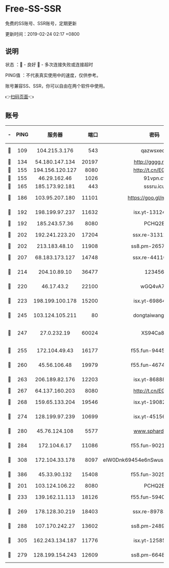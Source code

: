 # Free-SS-SSR

免费的SS账号、SSR账号，定期更新

更新时间：2019-02-24 02:17 +0800

## 说明

状态     ：🙂 - 良好 🙁 - 多次连接失败或连接超时

PING值   ：不代表真实使用中的速度，仅供参考。

账号兼容SS、SSR，你可以自由在两个软件中使用。

👉[扫码页面](https://liesauer.github.io/free-ss-ssr.github.io/)👈

## 账号

|-|PING|服务器|端口|密码|加密方式|区域|
|:----:|:----:|:-----:|-----:|:----:|:----:|:----:|
|🙂|109|104.215.3.176|543|qazwsxedc|aes-256-gcm|JP|
|🙂|134|54.180.147.134|20197|http://gggg.rocks|chacha20|KR|
|🙂|155|194.156.120.127|8080|http://t.cn/EGJIyrl|rc4-md5|RU|
|🙂|155|46.29.162.46|1026|91vpn.cf|rc4-md5|RU|
|🙂|165|185.173.92.181|443|sssru.icu|rc4-md5|RU|
|🙂|186|103.95.207.180|11101|https://goo.gl/m1zu1p|chacha20-ietf|CN|
|🙂|192|198.199.97.237|11632|isx.yt-13124649|aes-256-cfb|US|
|🙂|192|185.243.57.36|8080|PCHQ2E|rc4-md5|US|
|🙂|202|192.241.223.20|17204|ssx.re-31312379|aes-256-cfb|US|
|🙂|202|213.183.48.10|11908|ss8.pm-26579445|rc4-md5|RU|
|🙂|207|68.183.173.127|14748|ssx.re-44110237|aes-256-cfb|US|
|🙂|214|204.10.89.10|36477|123456|aes-256-cfb|US|
|🙂|220|46.17.43.2|22100|wGQ4vA7D|aes-256-gcm|RU|
|🙂|223|198.199.100.178|15200|isx.yt-69864380|aes-256-cfb|US|
|🙂|245|103.124.105.211|80|dongtaiwang.com|aes-256-cfb|US|
|🙂|247|27.0.232.19|60024|XS94Ca8K|xchacha20-ietf-poly1305|HK|
|🙂|255|172.104.49.43|16177|f55.fun-94458242|aes-256-cfb|SG|
|🙂|260|45.56.106.48|19979|f55.fun-46740647|aes-256-cfb|US|
|🙂|263|206.189.82.176|12203|isx.yt-86888491|aes-256-cfb|SG|
|🙂|267|64.137.160.203|8080|http://t.cn/EGJIyrl|rc4-md5|CA|
|🙂|268|159.65.133.204|19546|isx.yt-19082331|aes-256-cfb|SG|
|🙂|274|128.199.97.239|10699|isx.yt-45156697|aes-256-cfb|SG|
|🙂|280|45.76.124.108|5577|www.sphard.com|aes-256-cfb|AU|
|🙂|284|172.104.6.17|11086|f55.fun-90218107|aes-256-cfb|US|
|🙂|308|172.104.33.178|8097|eIW0Dnk69454e6nSwuspv9DmS201tQ0D|aes-256-cfb|SG|
|🙂|386|45.33.90.132|15408|f55.fun-30254973|aes-256-cfb|US|
|🙂|201|103.124.106.22|8080|PCHQ2E|rc4-md5|US|
|🙂|233|139.162.11.113|18126|f55.fun-59408328|aes-256-cfb|SG|
|🙂|269|178.128.30.219|18403|ssx.re-89783245|aes-256-cfb|SG|
|🙂|288|107.170.242.27|13602|ss8.pm-24894084|aes-256-cfb|US|
|🙂|305|162.243.134.187|11776|isx.yt-12585814|aes-256-cfb|US|
|🙁|279|128.199.154.243|12609|ss8.pm-66482208|aes-256-cfb|SG|
